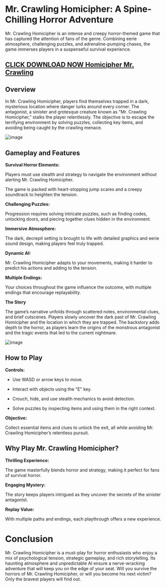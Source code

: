 # Mr. Crawling Homicipher: A Spine-Chilling Horror Adventure

Mr. Crawling Homicipher is an intense and creepy horror-themed game that has captured the attention of fans of the genre. Combining eerie atmosphere, challenging puzzles, and adrenaline-pumping chases, the game immerses players in a suspenseful survival experience.

## [CLICK DOWNLOAD NOW Homicipher Mr. Crawling](https://modfyp.io/mr-crawling-homicipher/)

## Overview

In Mr. Crawling Homicipher, players find themselves trapped in a dark, mysterious location where danger lurks around every corner. The antagonist, a sinister and grotesque creature known as "Mr. Crawling Homicipher," stalks the player relentlessly. The objective is to escape the terrifying environment by solving puzzles, collecting key items, and avoiding being caught by the crawling menace.

![image](https://github.com/user-attachments/assets/6c9f8e14-a5ba-4144-a368-ecad062b7301)


## Gameplay and Features

**Survival Horror Elements:**

Players must use stealth and strategy to navigate the environment without alerting Mr. Crawling Homicipher.

The game is packed with heart-stopping jump scares and a creepy soundtrack to heighten the tension.

**Challenging Puzzles:**

Progression requires solving intricate puzzles, such as finding codes, unlocking doors, and piecing together clues hidden in the environment.

**Immersive Atmosphere:**

The dark, decrepit setting is brought to life with detailed graphics and eerie sound design, making players feel truly trapped.

**Dynamic AI:**

Mr. Crawling Homicipher adapts to your movements, making it harder to predict his actions and adding to the tension.

**Multiple Endings:**

Your choices throughout the game influence the outcome, with multiple endings that encourage replayability.

**The Story**



The game’s narrative unfolds through scattered notes, environmental clues, and brief cutscenes. Players slowly uncover the dark past of Mr. Crawling Homicipher and the location in which they are trapped. The backstory adds depth to the horror, as players learn the origins of the monstrous antagonist and the tragic events that led to the current nightmare.

![image](https://github.com/user-attachments/assets/7d2d1b47-8a23-4f29-a982-9cf7cbda65e7)


## How to Play

**Controls:**

- Use WASD or arrow keys to move.

- Interact with objects using the "E" key.

- Crouch, hide, and use stealth mechanics to avoid detection.

- Solve puzzles by inspecting items and using them in the right context.

**Objective:**

Collect essential items and clues to unlock the exit, all while avoiding Mr. Crawling Homicipher’s relentless pursuit.

## Why Play Mr. Crawling Homicipher?

**Thrilling Experience:**

The game masterfully blends horror and strategy, making it perfect for fans of survival horror.

**Engaging Mystery:**

The story keeps players intrigued as they uncover the secrets of the sinister antagonist.

**Replay Value:**

With multiple paths and endings, each playthrough offers a new experience.


# Conclusion

Mr. Crawling Homicipher is a must-play for horror enthusiasts who enjoy a mix of psychological tension, strategic gameplay, and rich storytelling. Its haunting atmosphere and unpredictable AI ensure a nerve-wracking adventure that will keep you on the edge of your seat. Will you survive the horrors of Mr. Crawling Homicipher, or will you become his next victim? Only the bravest players will find out.
